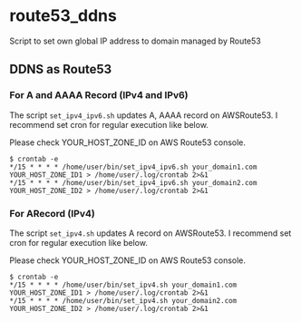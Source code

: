 # route53_ddns
Script to set own global IP address to domain managed by Route53

## DDNS as Route53

### For A and AAAA Record (IPv4 and IPv6)
The script `set_ipv4_ipv6.sh` updates A, AAAA record on AWSRoute53.
I recommend set cron for regular execution like below.

Please check YOUR_HOST_ZONE_ID on AWS Route53 console.

```
$ crontab -e
*/15 * * * * /home/user/bin/set_ipv4_ipv6.sh your_domain1.com YOUR_HOST_ZONE_ID1 > /home/user/.log/crontab 2>&1
*/15 * * * * /home/user/bin/set_ipv4_ipv6.sh your_domain2.com YOUR_HOST_ZONE_ID2 > /home/user/.log/crontab 2>&1
```

### For ARecord (IPv4)

The script `set_ipv4.sh` updates A record on AWSRoute53.
I recommend set cron for regular execution like below.

Please check YOUR_HOST_ZONE_ID on AWS Route53 console.

```
$ crontab -e
*/15 * * * * /home/user/bin/set_ipv4.sh your_domain1.com YOUR_HOST_ZONE_ID1 > /home/user/.log/crontab 2>&1
*/15 * * * * /home/user/bin/set_ipv4.sh your_domain2.com YOUR_HOST_ZONE_ID2 > /home/user/.log/crontab 2>&1
```
